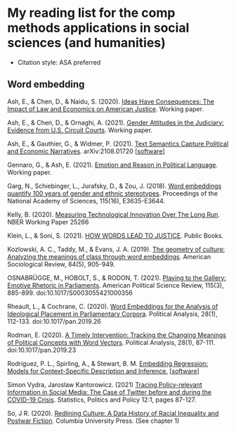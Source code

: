 # My reading list for the comp methods applications in social sciences (and humanities)

* Citation style: ASA preferred 

## Word embedding 

Ash, E., & Chen, D., & Naidu, S. (2020). [Ideas Have Consequences: The Impact of Law and Economics on American Justice](https://uc23a5af8411de3649c416453e12.dl.dropboxusercontent.com/cd/0/inline2/BUggZZdJXkN5D5L-Wcfn575LvzxwLCOI0QuzW5K6GqQqmAvRmzyCr_KqeVSrr-IKUHjLm4iekpFK5FFAU_cMI89AeP2erzduw4bz-XZyeXzzjHdkD-t1h-1KlzqnGOQeCj_SvfOvNXaS0vZHpVc0oY-9GuvSo-gjf7VmaYH2UUNFjsslfTD0lXkL4h9d0Rv4t8VA6jru8seLu4QWEC7xZfcmZOJ5G1rMPLceVSTm2fEcEC_AYcfUjoYhZWpad2wzBIQJUmE9hwgb2c_-MmY8m4LgY__atN0bEbC1APK8Bc9kimP_Vhtn0zxmjTMQp3i1hvzY81LL2jexDR6k5xrCmuaKBg9FLkIxQWLRG6i2W8oXw4n1j4XqBU207ptocDMQ814/file#). Working paper. 

Ash, E., & Chen, D., & Ornaghi, A. (2021). [Gender Attitudes in the Judiciary: Evidence from U.S. Circuit Courts](https://ucfcf5676f543f1b6be83edabdb0.dl.dropboxusercontent.com/cd/0/inline2/BUgAAIrr0VPyVirwrlpFp5MzHJ6Y3l3MRnIx0Lv5drCFcR2ogc8TFiFE1isxGppL2axqjv6Ah1wCG3YUhtE5A5fPG4xOv67d7ZtXa0oZ-3EVSpFcGa4o2VdsJZ978XXuevGE6k9tgWx1sxXE8UPWr6TqkVbfJIYR-eiB9uO0UD9063dPuqC0El9VBgJGfTFdu-UVPQPHjMMlgyiffYF_GaoH5PUpiB0hSzela4SSLPYSnwG2ERevJg1gKe8kPV2HgFUUItIHOTCwOEDdNx9ThcoQd8L_DuAiZZL8az_SL8EgrH3cz_MWRGkeQv1SNaFuYF1Wmnp4FrVCsmTM7j5T72ml1OULOoxe3Xb3A2arIHd9CVr1c0cpDSP8LzO6ocSFJw0/file#). Working paper.

Ash, E., & Gauthier, G., & Widmer, P. (2021). [Text Semantics Capture Political and Economic Narratives](https://arxiv.org/abs/2108.01720). arXiv:2108.01720 [[software](https://github.com/relatio-nlp/relatio)]

Gennaro, G., & Ash, E. (2021). [Emotion and Reason in Political Language](https://elliottash.com/wp-content/uploads/2021/08/Emotions_in_Politics_Economic_Journal_CA.pdf). Working paper. 

Garg, N., Schiebinger, L., Jurafsky, D., & Zou, J. (2018). [Word embeddings quantify 100 years of gender and ethnic stereotypes](https://www.pnas.org/content/115/16/E3635.short). Proceedings of the National Academy of Sciences, 115(16), E3635-E3644.

Kelly, B. (2020). [Measuring Technological Innovation Over The Long Run](https://www.nber.org/system/files/working_papers/w25266/w25266.pdf). NBER Working Paper 25266

Klein, L., & Soni, S. (2021). [HOW WORDS LEAD TO JUSTICE](https://www.publicbooks.org/how-words-lead-to-justice/). Public Books.

Kozlowski, A. C., Taddy, M., & Evans, J. A. (2019). [The geometry of culture: Analyzing the meanings of class through word embeddings](https://journals.sagepub.com/doi/full/10.1177/0003122419877135). American Sociological Review, 84(5), 905-949.

OSNABRÜGGE, M., HOBOLT, S., & RODON, T. (2021). [Playing to the Gallery: Emotive Rhetoric in Parliaments](https://www.cambridge.org/core/journals/american-political-science-review/article/playing-to-the-gallery-emotive-rhetoric-in-parliaments/2A47C797136261391DA27F3A16F64886). American Political Science Review, 115(3), 885-899. doi:10.1017/S0003055421000356

Rheault, L., & Cochrane, C. (2020). [Word Embeddings for the Analysis of Ideological Placement in Parliamentary Corpora](https://www.cambridge.org/core/journals/political-analysis/article/abs/word-embeddings-for-the-analysis-of-ideological-placement-in-parliamentary-corpora/017F0CEA9B3DB6E1B94AC36A509A8A7B). Political Analysis, 28(1), 112-133. doi:10.1017/pan.2019.26

Rodman, E. (2020). [A Timely Intervention: Tracking the Changing Meanings of Political Concepts with Word Vectors](https://www.cambridge.org/core/journals/political-analysis/article/abs/timely-intervention-tracking-the-changing-meanings-of-political-concepts-with-word-vectors/DDF3B5833A12E673EEE24FBD9798679E). Political Analysis, 28(1), 87-111. doi:10.1017/pan.2019.23

Rodriguez, P. L., Spirling, A., & Stewart, B. M. [Embedding Regression: Models for Context-Specific Description and Inference.](https://github.com/prodriguezsosa/EmbeddingRegression/blob/main/Paper/RodriguezSpirlingStewart_EmbeddingRegression.pdf) [[software](https://github.com/prodriguezsosa/EmbeddingRegression)]

Simon Vydra, Jaroslaw Kantorowicz. (2021) [Tracing Policy-relevant Information in Social Media: The Case of Twitter before and during the COVID-19 Crisis](https://www.tandfonline.com/doi/citedby/10.1080/19312458.2020.1832976?scroll=top&needAccess=true). Statistics, Politics and Policy 12:1, pages 87-127.

So, J R. (2020). [Redlining Culture: A Data History of Racial Inequality and Postwar Fiction](https://cup.columbia.edu/book/redlining-culture/9780231197731). Columbia University Press. (See chapter 1)




